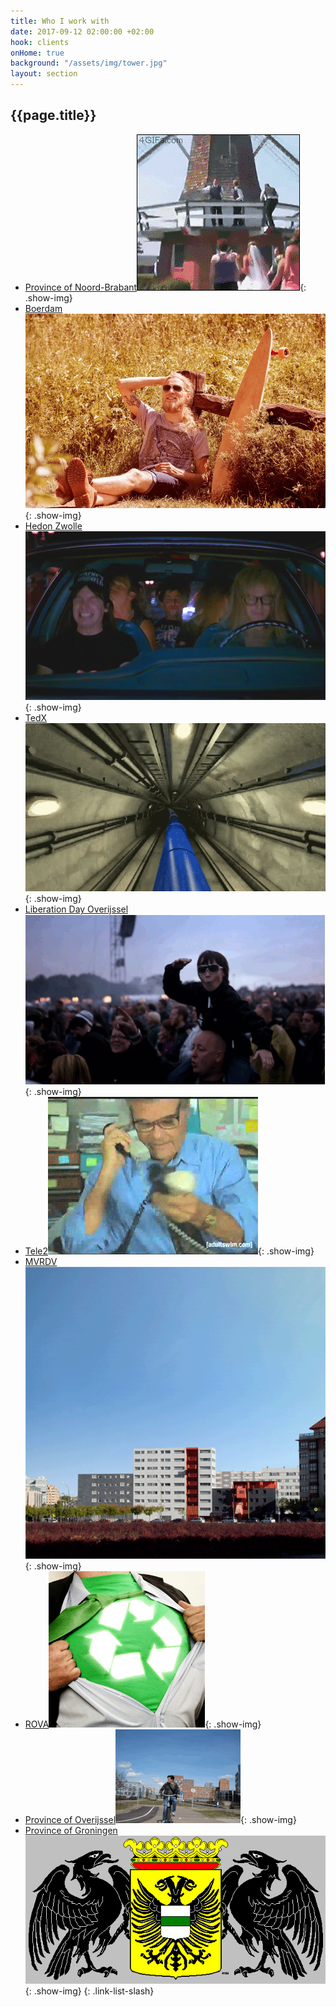 ```yaml
---
title: Who I work with
date: 2017-09-12 02:00:00 +02:00
hook: clients
onHome: true
background: "/assets/img/tower.jpg"
layout: section
---
```


## {{page.title}}

<!--Wanna <mark>collaborate</mark>?<br> You’re not in bad company at all.
{: .lead}-->

- [Province of Noord-Brabant![](/assets/img/gifs/netherlands.gif)](javascript:){: .show-img}
- [Boerdam![](/assets/img/gifs/boerdam.png)](//boerdam.nl){: .show-img}
- [Hedon Zwolle![](/assets/img/gifs/rock.gif)](//hedon-zwolle.nl){: .show-img}
- [TedX![](/assets/img/gifs/tedx.gif)](//tedx.com){: .show-img}
- [Liberation Day Overijssel![](/assets/img/gifs/festival.gif)](javascript:){: .show-img}
- [Tele2![](/assets/img/gifs/phone.gif)](javascript:){: .show-img}
- [MVRDV![](/assets/img/gifs/mvrdv.gif)](//mvrdv.com){: .show-img}
- [ROVA![](/assets/img/gifs/green.gif)](rova.nl){: .show-img}
- [Province of Overijssel![](/assets/img/gifs/bicycle.gif)](//jijenoverijssel.nl){: .show-img}
- [Province of Groningen![](/assets/img/gifs/groningen.gif)](//monitorgroningen.nl){: .show-img}
{: .link-list-slash}

